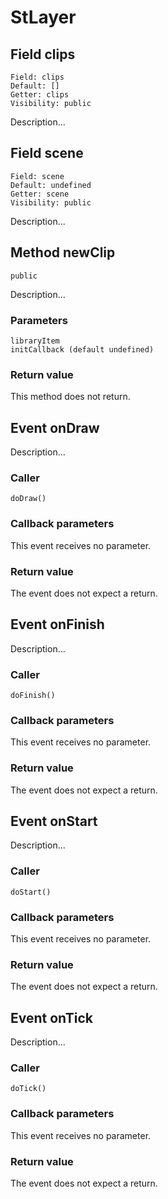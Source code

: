 # StLayer

## Field clips

    Field: clips
    Default: []
    Getter: clips
    Visibility: public

Description...

## Field scene

    Field: scene
    Default: undefined
    Getter: scene
    Visibility: public

Description...

## Method newClip

    public

Description...

### Parameters

    libraryItem
    initCallback (default undefined)

### Return value

This method does not return.

## Event onDraw

Description...

### Caller

    doDraw()

### Callback parameters

This event receives no parameter.

### Return value

The event does not expect a return.

## Event onFinish

Description...

### Caller

    doFinish()

### Callback parameters

This event receives no parameter.

### Return value

The event does not expect a return.

## Event onStart

Description...

### Caller

    doStart()

### Callback parameters

This event receives no parameter.

### Return value

The event does not expect a return.

## Event onTick

Description...

### Caller

    doTick()

### Callback parameters

This event receives no parameter.

### Return value

The event does not expect a return.

